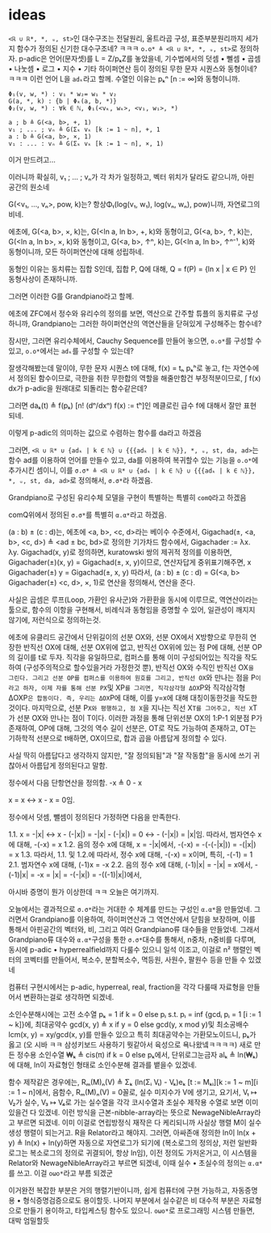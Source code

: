 # ideas

`<ℝ ∪ ℝ*, *, ᵤ, st>`인 대수구조는 전달원리, 울트라곱 구성, 표준부분원리까지 세가지 함수가 정의된 신기한 대수구조네? ㅋㅋㅋ
`o.o* ≜ <ℝ ∪ ℝ*, *, ᵤ, st>`로 정의하자.
p-adic은 언어(문자셋)를 L = Z/pₖZ를 놓았을네, 기수법에서의 덧셈 • 뻴셈 • 곱셈 • 나눗셈 • 로그 • 지수 • 기타 하이퍼연산 등이 정의된 무한 문자 시퀀스와 동형이네? ㅋㅋㅋ 이런 언어 L을 `adₖ`라고 할께. 수열인 이유는 pₖⁿ [n := ∞]와 동형이니까.

```
Φ₁(v, w, *) : v₁ * w₂= w₁ * v₂
G(a, *, k) : {b | Φₖ(a, b, *)}
Φ₂(v, w, *) : ∀k ∈ ℕ, Φ₁(<vₖ, wₖ>, <v₁, w₁>, *)

a ; b ≜ G(<a, b>, +, 1)
v₁ ; ... ; vₙ ≜ G(Σₖ vₖ [k := 1 ~ n], +, 1
a : b ≜ G(<a, b>, ×, 1)
v₁ : ... : vₙ ≜ G(Σₖ vₖ [k := 1 ~ n], ×, 1)
```
이거 만드려고...

이러니까 확실히, v₁ ; ... ; vₙ가 각 차가 일정하고, 벡터 위치가 달라도 같으니까, 아핀 공간의 원소네

G(<v₁, ..., vₙ>, pow, k)는? 항상Φ₁(log(v₁, w₁), log(vₙ, wₙ), pow)니까, 자연로그의 비네.

에초에,
G(<a, b>, ×, k)는, G(<ln a, ln b>, +, k)와 동형이고,
G(<a, b>, ↑, k)는, G(<ln a, ln b>, ×, k)와 동형이고,
G(<a, b>, ↑ⁿ, k)는, G(<ln a, ln b>, ↑ⁿ⁻¹, k)와 동형이니까, 모든 하이퍼연산에 대해 성립하네.

동형인 이유는 동치류는 집합 S인데, 집합 P, Q에 대해,
Q = f(P) = {ln x | x ∈ P}
인 동형사상이 존재하니까.

그러면 이러한 G를 Grandpiano라고 할께.

에초에 ZFC에서 정수와 유리수의 정의를 보면, 역산으로 간주할 튜플의 동치류로 구성하니까, Grandpiano는 그러한 하이퍼연산의 역연산들을 닫혀있게 구성해주는 함수네?

잠시만, 그러면 유리수체에서, Cauchy Sequence를 만들어 놓으면, `o.o*`를 구성할 수 있고, `o.o*`에서는 `adₖ`를 구성할 수 있는데?

잘생각해봤는데 말이야, 무한 문자 시퀀스 t에 대해, f(x) = tₕ pₖʰ로 놓고, f는 자연수에서 정의된 함수이므로, 극한을 취한 무한합의 역할을 해줄만함건 부정적분이므로, ∫ f(x) dx가 p-adic을 원래대로 되돌리는 함수같은데?

그러면 daₖ(t) ≜ f(pₖ) [n! (dⁿ/dxⁿ) f(x) := tʰ]인 메클로린 급수 f에 대해서 잘만 표현되네.

이렇게 p-adic의 의미하는 값으로 수렴하는 함수를 da라고 하겠음

그러면, `<ℝ ∪ ℝ* ∪ {adₖ | k ∈ ℕ} ∪ {{{adₖ | k ∈ ℕ}}, *, ᵤ, st, da, ad>`는 함수 ad를 이용하여 언어를 만들수 있고, da를 이용하여 복귀할수 있는 기능을 `o.o*`에 추가시킨 셈이니, 이를 `σ.σ* ≜ <ℝ ∪ ℝ* ∪ {adₖ | k ∈ ℕ} ∪ {{{adₖ | k ∈ ℕ}}, *, ᵤ, st, da, ad>`로 정의해서, `σ.σ*`라 하겠음.

Grandpiano로 구성된 유리수체 모델을 구현이 특별하는 특별히 `comQ`라고 하겠음

comQ위에서 정의된 `σ.σ*`를 특별히 `α.α*`라고 하겠음.

(a : b) ± (c : d)는, 에초에 <a, b>, <c, d>라는 베이수 수준에서,
Gigachad(±, <a, b>, <c, d>) ≜ <ad ± bc, bd>로 정의한 기가차드 함수에서, Gigachader := λx. λy. Gigachad(x, y)로 정의하면, kuratowski 쌍의 제귀적 정의를 이용하면, Gigachader(±)(x, y) = Gigachad(±, x, y)이므로, 연산자답게 중위표기해주면,
x Gigachader(±) y = Gigachad(±, x, y)
따라서, (a : b) ± (c : d) = G(<a, b> Gigachader(±) <c, d>, ×, 1)로 연산을 정의해서, 연산을 준다.

사실은 곱셈은 루프(Loop, 가환인 유사군)와 가환환을 동시에 이루므로, 역연산이라는 툴으로, 함수의 이항을 구현해서, 비례식과 동형임을 증명할 수 있어, 일관성이 깨지지 않기에, 저런식으로 정의하는것.

에초에 유클리드 공간에서 단위길이의 선분 OX와, 선분 OX에서 X방향으로 무한히 연장한 반직선 OX에 대해, 선분 OX위에 없고, 반직선 OX위에 있는 점 P에 대해, 선분 OP의 길이를 t로 두자.
직각을 유일하므로, 컴퍼스를 통해 이미 구성되어있는 직각을 작도하여 (구성주의적으로 할수있을거라 가정한것 뿐), 반직선 OX와 수직인 반직선 OX`을 그린다. 그리고 선분 OP를 컴퍼스를 이용하여 원호를 그리고, 반직선 OX`와 만나는 점을 P`이라고 하자, 이제 자를 통해 선분 PX`및 XP`를 그리면, 직각삼각형 ΔOX`P와 직각삼각형 ΔOXP`은 합동이다. 즉, 우리는 ΔOX`P에 대해, 이를 y=x에 대해 대칭이동한것을 작도한것이다. 마지막으로, 선분 P`X와 평행하고, 점 X`을 지나는 직선 X`T를 그어주고, 직선 X`T가 선분 OX와 만나는 점이 T이다.
이러한 과정을 통해 단위선분 OX의 1:P-1 외분점 P가 존재하여, OP에 대해, 그것의 역수 길이 선분은, OT로 작도 가능하여 존재하고, OT는 기하학적 선분으로 t배하면, OX이므로, 합과 곱을 아름답게 정의할 수 있다.

사실 딱히 아름답다고 생각하지 않지만, "잘 정의되됨"과 "잘 작동함"을 동시에 쓰기 귀찮아서 아름답게 정의된다고 말함.

정수에서 다음 단항연산을 정의함.
-x ≜ 0 - x

x = x ↔ x - x = 0임.

정수에서 덧셈, 뺄셈이 정의된다 가정하면 다음을 만족한다.

1.1. x = -|x| ↔ x - (-|x|) = -|x| - (-|x|) = 0 ↔ - (-|x|) = |x|임. 따라서, 범자연수 x에 대해, -(-x) = x
1.2. 음의 정수 x에 대해, x = -|x|에서, -(-x) = -(-(-|x|)) = -(|x|) = x
1.3. 따라서, 1.1. 및 1.2.에 따라서, 정수 x에 대해, -(-x) = x이며, 특히, -(-1) = 1
2.1. 범자연수 x에 대해, (-1)x = -x
2.2. 음의 정수 x에 대해, (-1)|x| = -|x| = x에서, -(-1)|x| = -x = |x| = -(-|x|) = -((-1)|x|)에서,

아시바 증명이 뭔가 이상한데 ㅋㅋ 오늘은 여기까지.

오늘에서는 결과적으로 `σ.σ*`라는 거대한 수 체계를 만드는 구성인 `α.α*`을 만들었네. 그러면서 Grandpiano를 이용하여, 하이퍼연산과 그 역연산에서 닫힘을 보장하며, 이를 통해서 아핀공간의 벡터와, 비, 그리고 여러 Grandpiano류 대수들을 만들었네. 그래서 Grandpiano류 대수와 `α.α*`구성을 통한 `σ.σ*`대수를 통해서, n중차, n중비를 다루며, 동시에 p-adic • hyperrealfield까지 다룰수 있으니 일석 이조고, 이걸로 n² 행렬인 벡터의 코벡터를 만들어서, 복소수, 분할복소수, 멱등원, 사원수, 팔원수 등을 만들 수 있겠네

컴퓨터 구현시에서는 p-adic, hyperreal, real, fraction을 각각 다룰때 자료형을 만들어서 변환하는걸로 생각하면 되겠네.

소인수분해시에는 고전 소수열 pₖ = 1 if k = 0 else pₗ s.t. pₗ = inf {gcdᵢ pᵢ = 1 [i := 1 ~ k]}에, 최대공약수 gcd(x, y) ≜ x if y = 0 else gcd(y, x mod y)및 최소공배수 lcm(x, y) = xy/gcd(x, y)를 만들수 있으고 특히 최대공약수는 가환모노이드니, pₖ가 옳고 (오 시바 ㅋㅋ 삼성키보드 사용하기 뭣같아서 육성으로 욕나왔넼ㅋㅋㅋㅋ) 새로 만든 정수용 소인수열 ₩ₖ ≜ cis(π) if k = 0 else pₖ에서, 단위로그눈금자 alₖ ≜ ln(₩ₖ)에 대해, ln이 자료형인 형태로 소인수분해 결과를 뱉을수 있겠네.

함수 제작같은 경우에는, Rₘ(M)ₙ(V) ≜ Σₖ (ln(Σᵢ Vₜ) - Vₖ)eₖ [t := Mₖᵢ][k := 1 ~ m][i := 1 ~ n]에서, 음함수, Rₘ(M)ₙ(V) = 0꼴로, 실수 미지수가 V에 생기고, 요기서, V₁ ↦ V₂가 실수, V₃ ↦ V₄로 가는 실수열을 각각 코시수열과 초실수 제작용 수열로 보면 이미 있을건 다 있겠네. 이런 방식을 근본-nibble-array라는 뜻으로 NewageNibleArray라고 부르면 되겠네. 이미 이걸로 연립방정식 재작은 다 케리되니까 사실상 행렬 M이 실수 생성 행렬이 되는거고. R을 Relator라고 해야지. 그러면, 아싸존애 정의한 ln이 ln(x + y) ≜ ln(x) + ln(y)하면 자동으로 자연로그가 되기에 (복소로그의 정의상, 저런 일반화 로그는 복소로그의 정의로 귀결되어, 항상 ln임), 이전 정의도 가저온거고, 이 시스템을 Relator와 NewageNibleArray라고 부르면 되겠네, 이때 실수 • 초실수의 정의는 `α.α*`를 쓰고. 이걸 `oωo*`라고 부름 되겠군

이거완전 복잡한 부분은 거의 행렬기반이니까, 쉽게 컴퓨터에 구현 가능하고, 자동증명용 • 형식증명검증으로도 용이할듯. 나머지 부분에서 실수같은 비 대수적 부분은 자료형으로 만들기 용이하고, 타입케스팅 함수도 있으니. `oωο*`로 프로그래밍 시스템 만들면, 대박 엄밀할듯